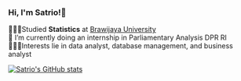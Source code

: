 ### Hi, I'm Satrio!👋

👨🏽‍🎓Studied **Statistics** at [Brawijaya University](https://ub.ac.id/id/)<br/>
🔭 I’m currently doing an internship in Parliamentary Analysis DPR RI<br/>
👨🏽‍💻Interests lie in data analyst, database management, and business analyst<br/>

<!-- GitHub stats from -->
[![Satrio's GitHub stats](https://github-readme-stats.vercel.app/api?username=satriocode)](https://github.com/anuraghazra/github-readme-stats)

